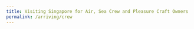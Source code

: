 ```yaml
---
title: Visiting Singapore for Air, Sea Crew and Pleasure Craft Owners
permalink: /arriving/crew
---
```

